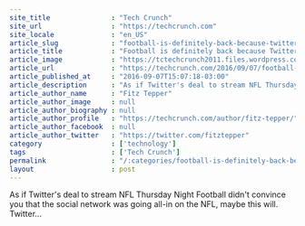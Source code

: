 ```yaml
---
site_title               : "Tech Crunch"
site_url                 : "https://techcrunch.com"
site_locale              : "en_US"
article_slug             : "football-is-definitely-back-because-twitter-now-has-an-emoji-for-every-nfl-team"
article_title            : "Football is definitely back because Twitter now has an emoji for every NFL team"
article_image            : "https://tctechcrunch2011.files.wordpress.com/2016/09/gettyimages-494873656.jpg?w=764&h=400&crop=1"
article_url              : "https://techcrunch.com/2016/09/07/football-is-definitely-back-because-twitter-now-has-an-emoji-for-every-nfl-team/"
article_published_at     : "2016-09-07T15:07:18-03:00"
article_description      : "As if Twitter's deal to stream NFL Thursday Night Football didn't convince you that the social network was going all-in on the NFL, maybe this will. Twitter..."
article_author_name      : "Fitz Tepper"
article_author_image     : null
article_author_biography : null
article_author_profile   : "https://techcrunch.com/author/fitz-tepper/"
article_author_facebook  : null
article_author_twitter   : "https://twitter.com/fitztepper"
category                 : ['technology']
tags                     : ['Tech Crunch']
permalink                : "/:categories/football-is-definitely-back-because-twitter-now-has-an-emoji-for-every-nfl-team/"
layout                   : post
---
```


As if Twitter's deal to stream NFL Thursday Night Football didn't convince you that the social network was going all-in on the NFL, maybe this will. Twitter...
